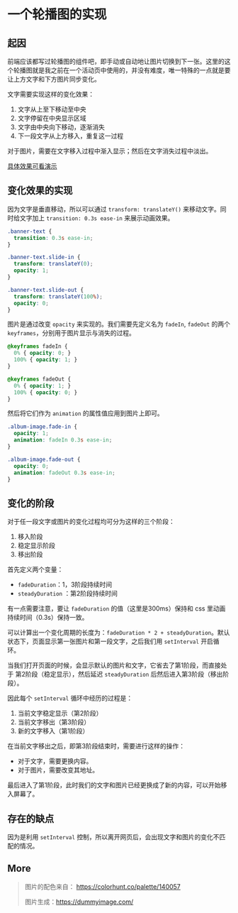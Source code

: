 # 一个轮播图的实现

## 起因

前端应该都写过轮播图的组件吧，即手动或自动地让图片切换到下一张。这里的这个轮播图就是我之前在一个活动页中使用的，并没有难度，唯一特殊的一点就是要让上方文字和下方图片同步变化。

文字需要实现这样的变化效果：
1. 文字从上至下移动至中央
2. 文字停留在中央显示区域
3. 文字由中央向下移动，逐渐消失
4. 下一段文字从上方移入，重复这一过程

对于图片，需要在文字移入过程中渐入显示；然后在文字消失过程中淡出。

[具体效果可看演示](http://www.wukai.me/html-demo/carousel/)

## 变化效果的实现

因为文字是垂直移动，所以可以通过 `transform: translateY()` 来移动文字。同时给文字加上 `transition: 0.3s ease-in` 来展示动画效果。

```css
.banner-text {
  transition: 0.3s ease-in;
}

.banner-text.slide-in {
  transform: translateY(0);
  opacity: 1;
}

.banner-text.slide-out {
  transform: translateY(100%);
  opacity: 0;
}
```

图片是通过改变 `opacity` 来实现的。我们需要先定义名为 `fadeIn`, `fadeOut` 的两个 `keyframes`，分别用于图片显示与消失的过程。

```css
@keyframes fadeIn {
  0% { opacity: 0; }
  100% { opacity: 1; }
}

@keyframes fadeOut {
  0% { opacity: 1; }
  100% { opacity: 0; }
}
```

然后将它们作为 `animation` 的属性值应用到图片上即可。

```css
.album-image.fade-in {
  opacity: 1;
  animation: fadeIn 0.3s ease-in;
}

.album-image.fade-out {
  opacity: 0;
  animation: fadeOut 0.3s ease-in;
}
```


## 变化的阶段

对于任一段文字或图片的变化过程均可分为这样的三个阶段：

1. 移入阶段
2. 稳定显示阶段
3. 移出阶段

首先定义两个变量：
- `fadeDuration`：1，3阶段持续时间
- `steadyDuration` ：第2阶段持续时间

有一点需要注意，要让 `fadeDuration` 的值（这里是300ms）保持和 css 里动画持续时间（0.3s）保持一致。

可以计算出一个变化周期的长度为：`fadeDuration * 2 + steadyDuration`。默认状态下，页面显示第一张图片和第一段文字，之后我们用 `setInterval` 开启循环。

当我们打开页面的时候，会显示默认的图片和文字，它省去了第1阶段，而直接处于 第2阶段（稳定显示），然后延迟 `steadyDuration` 后然后进入第3阶段（移出阶段）。

因此每个 `setInterval` 循环中经历的过程是：
1. 当前文字稳定显示（第2阶段）
2. 当前文字移出（第3阶段）
3. 新的文字移入（第1阶段）

在当前文字移出之后，即第3阶段结束时，需要进行这样的操作：
- 对于文字，需要更换内容。
- 对于图片，需要改变其地址。

最后进入了第1阶段，此时我们的文字和图片已经更换成了新的内容，可以开始移入屏幕了。

## 存在的缺点

因为是利用 `setInterval` 控制，所以离开网页后，会出现文字和图片的变化不匹配的情况。


## More

> 图片的配色来自： https://colorhunt.co/palette/140057
>
> 图片生成：https://dummyimage.com/


